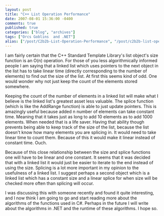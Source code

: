 ```yaml
---
layout: post
title: "C++ List Operation Performance"
date: 2007-08-01 15:36:00 -0400
comments: true
published: true
categories: ["blog", "archives"]
tags: ["Orcs Goblins  and .NET"]
alias: ["/post/C2b2b-List-Operation-Performance", "/post/c2b2b-list-operation-performance"]
---
```

<!-- more -->

<p>I am fairly certain that the C++ Standard Template Library's list object's size function is an O(n) operation. For those of you less algorithmically informed people I am saying that a linked list which uses pointers to the next object in the list has to take linear time (directly corresponding to the number of elements) to find out the size of the list. At first this seems kind of odd. One would wonder why not just keep the count of the elements stored somewhere.</p>
<p>Keeping the count of the number of elements in a linked list will make what I believe is the linked list's greatest asset less valuable. The splice function (which is like the AddRange function) is able to just update pointers. This is amazingly useful because added n number of elements can take constant time. Meaning that it takes just as long to add 10 elements as to add 1000 elements. When needed that is a life saver. Having that ability though prevents being able to keep track of the size of the list, because the list doesn't know how many elements you are splicing in. It would need to take linear time to count them. Because of this it would make it linear instead of constant time. Ouch.</p>
<p>Because of this close relationship between the size and splice functions one will have to be linear and one constant. It seems that it was decided that with a linked list it would just be easier to iterate to the end instead of using the size. Splicing is a lot more important in my opinion to the usefulness of a linked list. I suggest perhaps a second object which is a linked list which has a constant size and a linear splice for when size will be checked more often than splicing will occur. &nbsp;</p>
<p>I was discussing this with someone recently and found it quite interesting, and I now think I am going to go and start reading more about the algorithms of the functions used in C#. Perhaps in the future I will write about the algorithms in .NET and the runtime of these algorithms. I hope so.</p>

